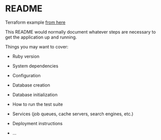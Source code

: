 # README

Terraform example [from here](https://medium.com/@ajays871/rails-6-deployment-using-terraform-docker-and-aws-codepipeline-a5fb15ede5eb)

This README would normally document whatever steps are necessary to get the
application up and running.

Things you may want to cover:

* Ruby version

* System dependencies

* Configuration

* Database creation

* Database initialization

* How to run the test suite

* Services (job queues, cache servers, search engines, etc.)

* Deployment instructions

* ...
